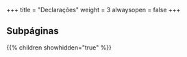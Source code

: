 +++
title = "Declarações"
weight = 3
alwaysopen = false
+++

## Subpáginas

{{% children showhidden="true" %}}

